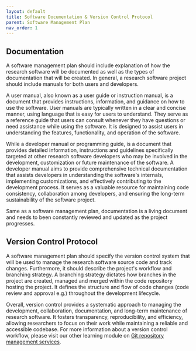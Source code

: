 ```yaml
---
layout: default
title: Software Documentation & Version Control Protocol
parent: Software Management Plan
nav_order: 1
---
```


## Documentation

A software management plan should include explanation of how the research software will be documented as well as the types of documentation that will be created. In general, a research software project should include manuals for both users and developers.  

A user manual, also known as a user guide or instruction manual, is a document that provides instructions, information, and guidance on how to use the software. User manuals are typically written in a clear and concise manner, using language that is easy for users to understand. They serve as a reference guide that users can consult whenever they have questions or need assistance while using the software. It is designed to assist users in understanding the features, functionality, and operation of the software.  

While a developer manual or programming guide, is a document that provides detailed information, instructions and guidelines specifically targeted at other research software developers who may be involved in the development, customization or future maintenance of the software. A developer manual aims to provide comprehensive technical documentation that assists developers in understanding the software's internals, implementing customizations, and effectively contributing to the development process. It serves as a valuable resource for maintaining code consistency, collaboration among developers, and ensuring the long-term sustainability of the software project.  

Same as a software management plan, documentation is a living document and needs to been constantly reviewed and updated as the project progresses.  

## Version Control Protocol

A software management plan should specify the version control system that will be used to manage the research software source code and track changes. Furthermore, it should describe the project's workflow and branching strategy. A branching strategy dictates how branches in the project are created, managed and merged within the code repository hosting the project. It defines the structure and flow of code changes (code review and approval e.g.) throughout the development lifecycle.  

Overall, version control provides a systematic approach to managing the development, collaboration, documentation, and long-term maintenance of research software. It fosters transparency, reproducibility, and efficiency, allowing researchers to focus on their work while maintaining a reliable and accessible codebase. For more information about a version control workflow, please visit our other learning module on [Git repository management services](https://mcmasterrs.github.io/lm_repo-management).

